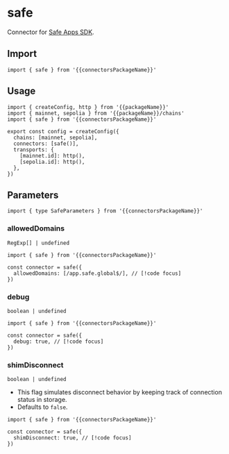 <!-- <script setup>
const packageName = 'wagmi'
const connectorsPackageName = 'wagmi/connectors'
</script> -->

# safe

Connector for [Safe Apps SDK](https://github.com/safe-global/safe-apps-sdk).

## Import

```ts-vue
import { safe } from '{{connectorsPackageName}}'
```

## Usage

```ts-vue{3,7}
import { createConfig, http } from '{{packageName}}'
import { mainnet, sepolia } from '{{packageName}}/chains'
import { safe } from '{{connectorsPackageName}}'

export const config = createConfig({
  chains: [mainnet, sepolia],
  connectors: [safe()],
  transports: {
    [mainnet.id]: http(),
    [sepolia.id]: http(),
  },
})
```

## Parameters

```ts-vue
import { type SafeParameters } from '{{connectorsPackageName}}'
```

### allowedDomains

`RegExp[] | undefined`

```ts-vue
import { safe } from '{{connectorsPackageName}}'

const connector = safe({
  allowedDomains: [/app.safe.global$/], // [!code focus]
})
```

### debug

`boolean | undefined`

```ts-vue
import { safe } from '{{connectorsPackageName}}'

const connector = safe({
  debug: true, // [!code focus]
})
```

### shimDisconnect

`boolean | undefined`

- This flag simulates disconnect behavior by keeping track of connection status in storage.
- Defaults to `false`.

```ts-vue
import { safe } from '{{connectorsPackageName}}'

const connector = safe({
  shimDisconnect: true, // [!code focus]
})
```
